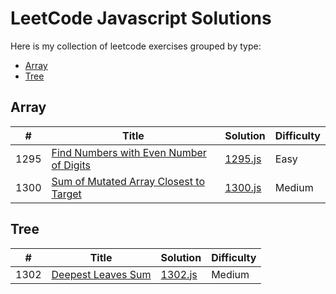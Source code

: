 # LeetCode Javascript Solutions

Here is my collection of leetcode exercises grouped by type:


* [Array](https://github.com/soltex1/Leetcode-Javascript#array)
* [Tree](https://github.com/soltex1/Leetcode-Javascript#tree)

## Array
|  #  | Title           |  Solution       | Difficulty    | 
|-----|---------------- | --------------- | ------------- |
1295 | [Find Numbers with Even Number of Digits](https://leetcode.com/problems/find-numbers-with-even-number-of-digits/)         | [1295.js](./easy/1295.js)     |  Easy    
1300 | [Sum of Mutated Array Closest to Target](https://leetcode.com/contest/biweekly-contest-16/problems/sum-of-mutated-array-closest-to-target/)         | [1300.js](./medium/1300.js)     |  Medium    



## Tree
|  #  | Title           |  Solution       | Difficulty    | 
|-----|---------------- | --------------- | ------------- |
1302 | [Deepest Leaves Sum](https://leetcode.com/problems/deepest-leaves-sum/)         | [1302.js](./medium/1302.js)     |  Medium    



